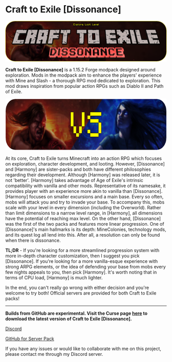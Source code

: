 # Craft to Exile \[Dissonance]

![Title Image](https://raw.githubusercontent.com/mahjerion/Craft-to-Exile-Dissonance-Server/master/images/title/dissonance-title.png)

**Craft to Exile \[Dissonance]** is a 1.15.2 Forge modpack designed around exploration. Mods in the modpack aim to enhance the players' experience with Mine and Slash - a thorough RPG mod dedicated to exploration. This mod draws inspiration from popular action RPGs such as Diablo II and Path of Exile.

<p align="center">
  <img width="640" height="160" src="https://raw.githubusercontent.com/mahjerion/Craft-to-Exile-Dissonance-Server/master/images/banner/VS.png">
</p>

At its core, Craft to Exile turns Minecraft into an action RPG which focuses on exploration, character development, and looting. However, [Dissonance] and [Harmony] are sister-packs and both have different philosophies regarding their development. Although [Harmony] was released later, it is not 'better'. [Harmony] takes advantage of Age of Exile's intrinsic compatibility with vanilla and other mods. Representative of its namesake, it provides player with an experience more akin to vanilla than [Dissonance]. [Harmony] focuses on smaller excursions and a main base. Every so often, mobs will attack you and try to invade your base. To accompany this, mobs scale with your level in every dimension (including the Overworld). Rather than limit dimensions to a narrow level range, in [Harmony], all dimensions have the potential of reaching max level. On the other hand, [Dissonance] was the first of the two packs and features  more linear progression. One of [Dissonance]'s main hallmarks is its depth: MineColonies, technology mods, and its quest log all lend into this. After all, a resolution can only be found when there is dissonance.

**TL;DR** - If you're looking for a more streamlined progression system with more in-depth character customization, then I suggest you pick [Dissonance]. If you're looking for a more vanilla-esque experience with strong ARPG elements, or the idea of defending your base from mobs every few nights appeals to you, then pick [Harmony]. It's worth noting that in terms of CPU load, [Harmony] is much lighter.

In the end, you can't really go wrong with either decision and you're welcome to try both! Official servers are provided for both Craft to Exile packs!

***

**Builds from GitHub are experimental. Visit the Curse page [here](https://www.curseforge.com/minecraft/modpacks/crafttoexiledissonance) to download the latest version of Craft to Exile \[Dissonance].**

[Discord](https://discord.gg/cJS6ZHs)

[GitHub for Server Pack](https://github.com/mahjerion/Craft-to-Exile-Dissonance-Server)

If you have any issues or would like to collaborate with me on this project, please contact me through my Discord server.

